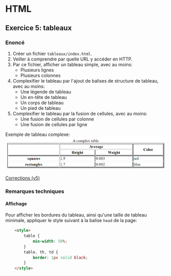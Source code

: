 # HTML

## Exercice 5: tableaux

### Enoncé

 1. Créer un fichier `tableaux/index.html`.
 2. Veiller à comprendre par quelle URL y accéder en HTTP.
 3. Par ce fichier, afficher un tableau simple, avec au moins:
    - Plusieurs lignes
    - Plusieurs colonnes
 4. Complexifier le tableau par l'ajout de balises de structure de tableau, avec au moins:
    - Une légende de tableau
    - Un en-tête de tableau
    - Un corps de tableau
    - Un pied de tableau
 5. Complexifier le tableau par la fusion de cellules, avec au moins: 
    - Une fusion de cellules par colonne
    - Une fusion de cellules par ligne

Exemple de tableau complexe:
![Tableau complexe](../../../resources/images/tableau.png)

[Corrections (v5)](./corrections)

### Remarques techniques

#### Affichage

Pour afficher les bordures du tableau, ainsi qu'une taille de tableau minimale, appliquer le style suivant à la balise `head` de la page:
```html
    <style>
        table {
            min-width: 50%;
        }
        table, th, td {
            border: 1px solid black;
        }
    </style>
```   

